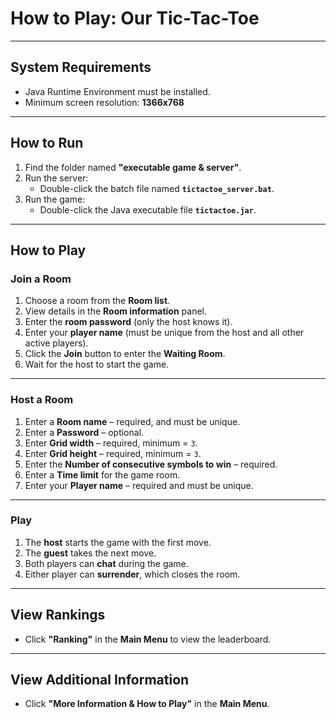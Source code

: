 # How to Play: Our Tic-Tac-Toe

---

## System Requirements
- Java Runtime Environment must be installed.
- Minimum screen resolution: **1366x768**

---

## How to Run

1. Find the folder named **"executable game & server"**.
2. Run the server:
   - Double-click the batch file named **`tictactoe_server.bat`**.
3. Run the game:
   - Double-click the Java executable file **`tictactoe.jar`**.

---

## How to Play

### Join a Room

1. Choose a room from the **Room list**.
2. View details in the **Room information** panel.
3. Enter the **room password** (only the host knows it).
4. Enter your **player name** (must be unique from the host and all other active players).
5. Click the **Join** button to enter the **Waiting Room**.
6. Wait for the host to start the game.

---

### Host a Room

1. Enter a **Room name** – required, and must be unique.
2. Enter a **Password** – optional.
3. Enter **Grid width** – required, minimum = `3`.
4. Enter **Grid height** – required, minimum = `3`.
5. Enter the **Number of consecutive symbols to win** – required.
6. Enter a **Time limit** for the game room.
7. Enter your **Player name** – required and must be unique.

---

### Play

1. The **host** starts the game with the first move.
2. The **guest** takes the next move.
3. Both players can **chat** during the game.
4. Either player can **surrender**, which closes the room.

---

## View Rankings

- Click **"Ranking"** in the **Main Menu** to view the leaderboard.

---

## View Additional Information

- Click **"More Information & How to Play"** in the **Main Menu**.
